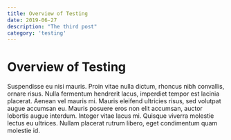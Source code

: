 ```yaml
---
title: Overview of Testing
date: 2019-06-27
description: "The third post"
category: 'testing'
---
```


# Overview of Testing

Suspendisse eu nisi mauris. Proin vitae nulla dictum, rhoncus nibh convallis, ornare risus. Nulla fermentum hendrerit lacus, imperdiet tempor est lacinia placerat. Aenean vel mauris mi. Mauris eleifend ultricies risus, sed volutpat augue accumsan eu. Mauris posuere eros non elit accumsan, auctor lobortis augue interdum. Integer vitae lacus mi. Quisque viverra molestie lectus eu ultrices. Nullam placerat rutrum libero, eget condimentum quam molestie id.